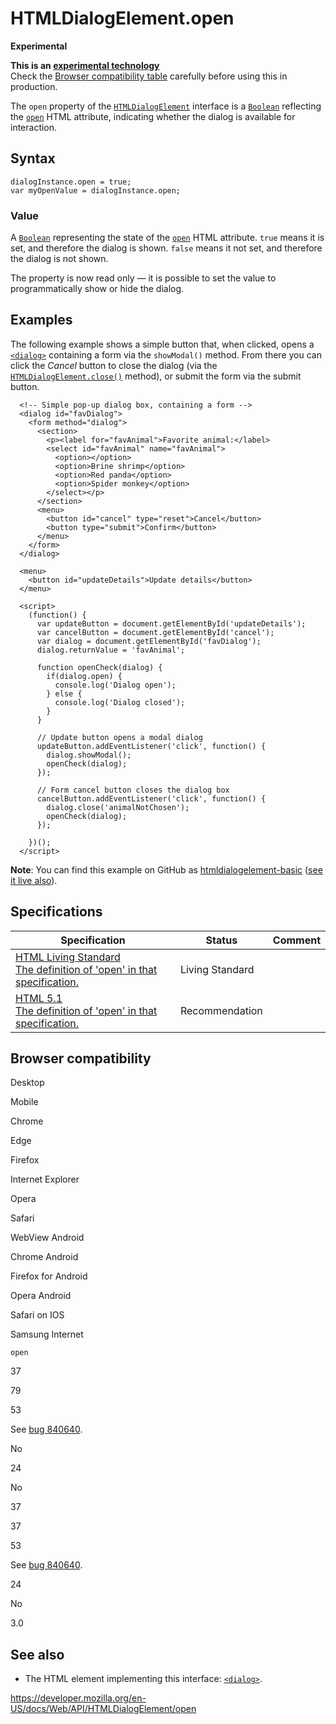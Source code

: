 HTMLDialogElement.open
======================

**Experimental**

**This is an [experimental technology](https://developer.mozilla.org/en-US/docs/MDN/Guidelines/Conventions_definitions#experimental)**  
Check the [Browser compatibility table](#browser_compatibility) carefully before using this in production.

The `open` property of the [`HTMLDialogElement`](../htmldialogelement) interface is a [`Boolean`](https://developer.mozilla.org/en-US/docs/Web/JavaScript/Reference/Global_Objects/Boolean) reflecting the [`open`](https://developer.mozilla.org/en-US/docs/Web/HTML/Element/dialog#attr-open) HTML attribute, indicating whether the dialog is available for interaction.

Syntax
------

    dialogInstance.open = true;
    var myOpenValue = dialogInstance.open;

### Value

A [`Boolean`](https://developer.mozilla.org/en-US/docs/Web/JavaScript/Reference/Global_Objects/Boolean) representing the state of the [`open`](https://developer.mozilla.org/en-US/docs/Web/HTML/Element/dialog#attr-open) HTML attribute. `true` means it is set, and therefore the dialog is shown. `false` means it not set, and therefore the dialog is not shown.

The property is now read only — it is possible to set the value to programmatically show or hide the dialog.

Examples
--------

The following example shows a simple button that, when clicked, opens a [`<dialog>`](https://developer.mozilla.org/en-US/docs/Web/HTML/Element/dialog) containing a form via the `showModal()` method. From there you can click the *Cancel* button to close the dialog (via the [`HTMLDialogElement.close()`](close) method), or submit the form via the submit button.

      <!-- Simple pop-up dialog box, containing a form -->
      <dialog id="favDialog">
        <form method="dialog">
          <section>
            <p><label for="favAnimal">Favorite animal:</label>
            <select id="favAnimal" name="favAnimal">
              <option></option>
              <option>Brine shrimp</option>
              <option>Red panda</option>
              <option>Spider monkey</option>
            </select></p>
          </section>
          <menu>
            <button id="cancel" type="reset">Cancel</button>
            <button type="submit">Confirm</button>
          </menu>
        </form>
      </dialog>

      <menu>
        <button id="updateDetails">Update details</button>
      </menu>

      <script>
        (function() {
          var updateButton = document.getElementById('updateDetails');
          var cancelButton = document.getElementById('cancel');
          var dialog = document.getElementById('favDialog');
          dialog.returnValue = 'favAnimal';

          function openCheck(dialog) {
            if(dialog.open) {
              console.log('Dialog open');
            } else {
              console.log('Dialog closed');
            }
          }

          // Update button opens a modal dialog
          updateButton.addEventListener('click', function() {
            dialog.showModal();
            openCheck(dialog);
          });

          // Form cancel button closes the dialog box
          cancelButton.addEventListener('click', function() {
            dialog.close('animalNotChosen');
            openCheck(dialog);
          });

        })();
      </script>

**Note**: You can find this example on GitHub as [htmldialogelement-basic](https://github.com/mdn/dom-examples/blob/master/htmldialogelement-basic/index.html) ([see it live also](https://mdn.github.io/dom-examples/htmldialogelement-basic/)).

Specifications
--------------

<table><thead><tr class="header"><th>Specification</th><th>Status</th><th>Comment</th></tr></thead><tbody><tr class="odd"><td><a href="https://html.spec.whatwg.org/multipage/forms.html#dom-dialog-open">HTML Living Standard<br />
<span class="small">The definition of 'open' in that specification.</span></a></td><td><span class="spec-living">Living Standard</span></td><td></td></tr><tr class="even"><td><a href="https://www.w3.org/TR/html51/interactive-elements.html#dom-htmldialogelement-open">HTML 5.1<br />
<span class="small">The definition of 'open' in that specification.</span></a></td><td><span class="spec-rec">Recommendation</span></td><td></td></tr></tbody></table>

Browser compatibility
---------------------

Desktop

Mobile

Chrome

Edge

Firefox

Internet Explorer

Opera

Safari

WebView Android

Chrome Android

Firefox for Android

Opera Android

Safari on IOS

Samsung Internet

`open`

37

79

53

See [bug 840640](https://bugzil.la/840640).

No

24

No

37

37

53

See [bug 840640](https://bugzil.la/840640).

24

No

3.0

See also
--------

-   The HTML element implementing this interface: [`<dialog>`](https://developer.mozilla.org/en-US/docs/Web/HTML/Element/dialog).

<a href="https://developer.mozilla.org/en-US/docs/Web/API/HTMLDialogElement/open" class="_attribution-link">https://developer.mozilla.org/en-US/docs/Web/API/HTMLDialogElement/open</a>
